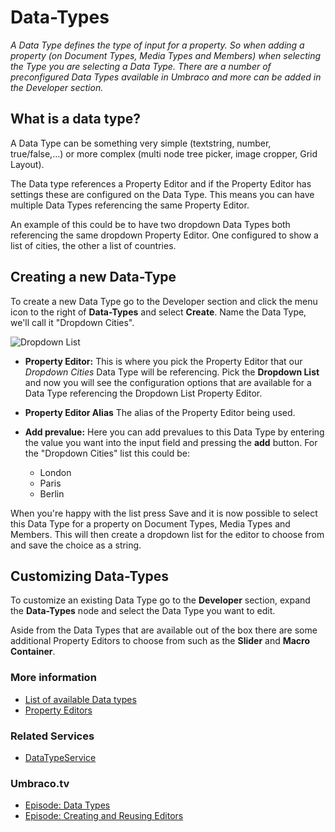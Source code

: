 # Data-Types
*A Data Type defines the type of input for a property. So when adding a property (on Document Types, Media Types and Members) when selecting the Type you are selecting a Data Type. There are a number of preconfigured Data Types available in Umbraco and more can be added in the Developer section.*

## What is a data type?
A Data Type can be something very simple (textstring, number, true/false,...) or more complex (multi node tree picker, image cropper, Grid Layout).

The Data type references a Property Editor and if the Property Editor has settings these are configured on the Data Type. This means you can have multiple Data Types referencing the same Property Editor.

An example of this could be to have two dropdown Data Types both referencing the same dropdown Property Editor. One configured to show a list of cities, the other a list of countries.

## Creating a new Data-Type
To create a new Data Type go to the Developer section and click the menu icon to the right of __Data-Types__ and select __Create__. Name the Data Type, we'll call it "Dropdown Cities".

![Dropdown List](images/Data-Types-Create.jpg)

* __Property Editor:__ This is where you pick the Property Editor that our *Dropdown Cities* Data Type will be referencing. Pick the __Dropdown List__ and now you will see the configuration options that are available for a Data Type referencing the Dropdown List Property Editor.

* __Property Editor Alias__
The alias of the Property Editor being used.

* __Add prevalue:__ Here you can add prevalues to this Data Type by entering the value you want into the input field and pressing the __add__ button. For the "Dropdown Cities" list this could be:
    * London
    * Paris
    * Berlin

When you're happy with the list press Save and it is now possible to select this Data Type for a property on Document Types, Media Types and Members. This will then create a dropdown list for the editor to choose from and save the choice as a string.

## Customizing Data-Types
To customize an existing Data Type go to the __Developer__ section, expand the __Data-Types__ node and select the Data Type you want to edit.

Aside from the Data Types that are available out of the box there are some additional Property Editors to choose from such as the __Slider__ and __Macro Container__.

### More information
* [List of available Data types](default-data-types.md)
* [Property Editors](../../Backoffice/Property-Editors/)

### Related Services
* [DataTypeService](../../../Reference/Management/Services/DataTypeService.md)

### Umbraco.tv
* [Episode: Data Types](https://umbraco.tv/videos/umbraco-v7/implementor/fundamentals/document-types/data-types/)
* [Episode: Creating and Reusing Editors](https://umbraco.tv/videos/umbraco-v7/implementor/fundamentals/document-types/creating-and-reusing-editors/)
